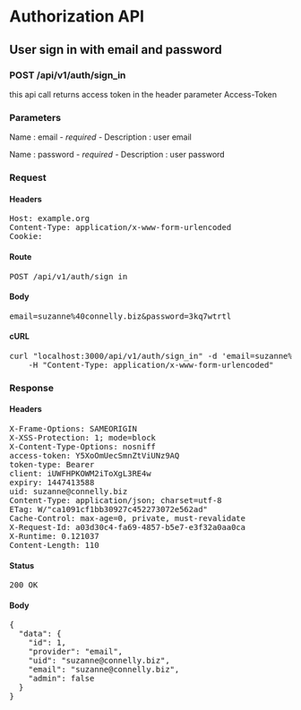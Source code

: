 # Authorization API

## User sign in with email and password

### POST /api/v1/auth/sign_in

this api call returns access token in the header parameter Access-Token

### Parameters

Name : email *- required -*
Description : user email

Name : password *- required -*
Description : user password

### Request

#### Headers

<pre>Host: example.org
Content-Type: application/x-www-form-urlencoded
Cookie: </pre>

#### Route

<pre>POST /api/v1/auth/sign_in</pre>

#### Body

<pre>email=suzanne%40connelly.biz&password=3kq7wtrtl</pre>

#### cURL

<pre class="request">curl &quot;localhost:3000/api/v1/auth/sign_in&quot; -d &#39;email=suzanne%40connelly.biz&amp;password=3kq7wtrtl&#39; -X POST \
	-H &quot;Content-Type: application/x-www-form-urlencoded&quot;</pre>

### Response

#### Headers

<pre>X-Frame-Options: SAMEORIGIN
X-XSS-Protection: 1; mode=block
X-Content-Type-Options: nosniff
access-token: Y5XoOmUecSmnZtViUNz9AQ
token-type: Bearer
client: iUWFHPKOWM2iToXgL3RE4w
expiry: 1447413588
uid: suzanne@connelly.biz
Content-Type: application/json; charset=utf-8
ETag: W/&quot;ca1091cf1bb30927c452273072e562ad&quot;
Cache-Control: max-age=0, private, must-revalidate
X-Request-Id: a03d30c4-fa69-4857-b5e7-e3f32a0aa0ca
X-Runtime: 0.121037
Content-Length: 110</pre>

#### Status

<pre>200 OK</pre>

#### Body

<pre>{
  "data": {
    "id": 1,
    "provider": "email",
    "uid": "suzanne@connelly.biz",
    "email": "suzanne@connelly.biz",
    "admin": false
  }
}</pre>
